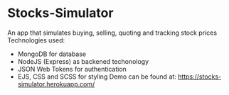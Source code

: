 # Stocks-Simulator
An app that simulates buying, selling, quoting and tracking stock prices
Technologies used:
- MongoDB for database
- NodeJS (Express) as backened techonology
- JSON Web Tokens for authentication
- EJS, CSS and SCSS for styling
Demo can be found at: https://stocks-simulator.herokuapp.com/
